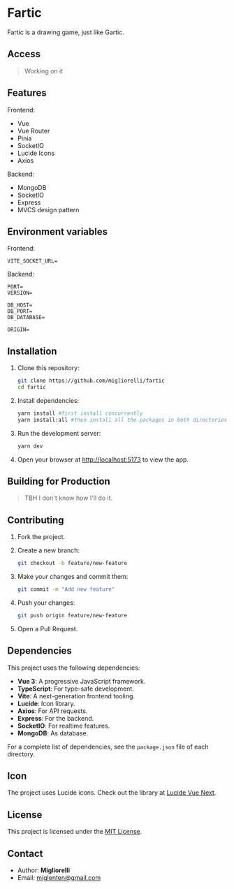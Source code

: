# Fartic

Fartic is a drawing game, just like Gartic.

## Access

> Working on it

## Features

Frontend:

- Vue
- Vue Router
- Pinia
- SocketIO
- Lucide Icons
- Axios

Backend:

- MongoDB
- SocketIO
- Express
- MVCS design pattern

## Environment variables

Frontend:

```env
VITE_SOCKET_URL=
```

Backend:

```env
PORT=
VERSION=

DB_HOST=
DB_PORT=
DB_DATABASE=

ORIGIN=
```

## Installation

1. Clone this repository:

   ```bash
   git clone https://github.com/migliorelli/fartic
   cd fartic
   ```

2. Install dependencies:

   ```bash
   yarn install #first install concurrently
   yarn install:all #then install all the packages in both directories
   ```

3. Run the development server:

   ```bash
   yarn dev
   ```

4. Open your browser at [http://localhost:5173](http://localhost:5173) to view the app.

## Building for Production

>TBH I don't know how I'll do it.

## Contributing

1. Fork the project.
2. Create a new branch:

   ```bash
   git checkout -b feature/new-feature
   ```

3. Make your changes and commit them:

   ```bash
   git commit -m "Add new feature"
   ```

4. Push your changes:

   ```bash
   git push origin feature/new-feature
   ```

5. Open a Pull Request.

## Dependencies

This project uses the following dependencies:

- **Vue 3**: A progressive JavaScript framework.
- **TypeScript**: For type-safe development.
- **Vite**: A next-generation frontend tooling.
- **Lucide**: Icon library.
- **Axios**: For API requests.
- **Express**: For the backend.
- **SocketIO**: For realtime features.
- **MongoDB**: As database.

For a complete list of dependencies, see the `package.json` file of each directory.

## Icon

The project uses Lucide icons. Check out the library at [Lucide Vue Next](https://github.com/lucide-icons/lucide).

## License

This project is licensed under the [MIT License](LICENSE).

## Contact

- Author: **Migliorelli**
- Email: [miglenten@gmail.com](mailto:miglenten@gmail.com)

